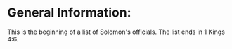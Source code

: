 # General Information:

This is the beginning of a list of Solomon's officials.  The list ends in 1 Kings 4:6.

